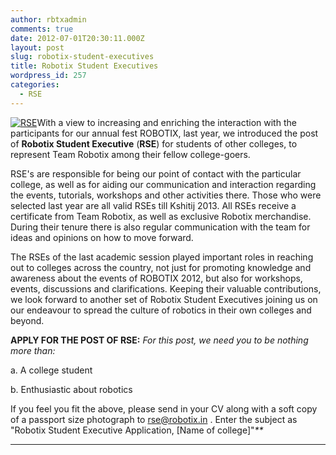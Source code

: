 ```yaml
---
author: rbtxadmin
comments: true
date: 2012-07-01T20:30:11.000Z
layout: post
slug: robotix-student-executives
title: Robotix Student Executives
wordpress_id: 257
categories:
  - RSE
---
```


[![RSE](http://robotix.in/blog/wp-content/uploads/2012/07/usb69.jpg)](http://robotix.in/blog/wp-content/uploads/2012/07/usb69.jpg)With a view to increasing and enriching the interaction with the participants for our    annual fest ROBOTIX, last year, we introduced the post of **Robotix Student Executive** (**RSE**) for students of other colleges, to represent Team Robotix among their fellow college-goers.

RSE's are responsible for being our point of contact with the particular college, as well as for aiding our communication and interaction regarding the events, tutorials, workshops and other activities there. Those who were selected last year are all valid RSEs till Kshitij 2013. All RSEs receive a certificate from Team Robotix, as well as exclusive Robotix merchandise. During their tenure there is also regular communication with the team for ideas and opinions on how to move forward.

The RSEs of the last academic session played important roles in reaching out to colleges across the country, not just for promoting knowledge and awareness about the events of ROBOTIX 2012, but also for workshops, events, discussions and clarifications. Keeping their valuable contributions, we look forward to another set of Robotix Student Executives joining us on our endeavour to spread the culture of robotics in their own colleges and beyond.

**APPLY FOR THE POST OF RSE:** _For this post, we need you to be nothing more than:_

a.      A college student

b.      Enthusiastic about robotics

If you feel you fit the above, please send in your CV along with a soft copy of a passport size photograph to rse@robotix.in . Enter the subject as "Robotix Student Executive Application, [Name of college]"_**_

--------------------------------------------------------------------------------
